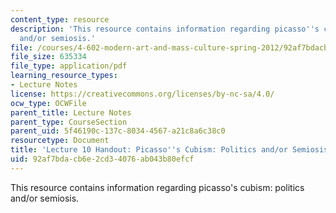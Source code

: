 ```yaml
---
content_type: resource
description: 'This resource contains information regarding picasso''s cubism: politics
  and/or semiosis.'
file: /courses/4-602-modern-art-and-mass-culture-spring-2012/92af7bdacb6e2cd34076ab043b80efcf_MIT4_602S12_lec10.pdf
file_size: 635334
file_type: application/pdf
learning_resource_types:
- Lecture Notes
license: https://creativecommons.org/licenses/by-nc-sa/4.0/
ocw_type: OCWFile
parent_title: Lecture Notes
parent_type: CourseSection
parent_uid: 5f46190c-137c-8034-4567-a21c8a6c38c0
resourcetype: Document
title: 'Lecture 10 Handout: Picasso''s Cubism: Politics and/or Semiosis'
uid: 92af7bda-cb6e-2cd3-4076-ab043b80efcf
---
```

This resource contains information regarding picasso's cubism: politics and/or semiosis.